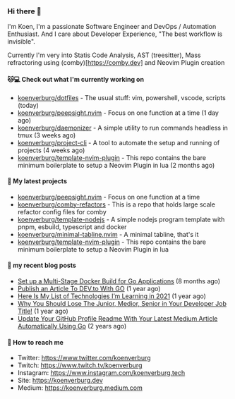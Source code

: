 ### Hi there 👋

I'm Koen, I'm a passionate Software Engineer and DevOps / Automation Enthusiast. And I care about Developer Experience, "The best workflow is invisible".

Currently I'm very into Statis Code Analysis, AST (treesitter), Mass refractoring using (comby)[https://comby.dev] and Neovim Plugin creation

#### 🐱💻  Check out what I'm currently working on

- [koenverburg/dotfiles](https://github.com/koenverburg/dotfiles) - The usual stuff: vim, powershell, vscode, scripts (today)
- [koenverburg/peepsight.nvim](https://github.com/koenverburg/peepsight.nvim) - Focus on one function at a time (1 day ago)
- [koenverburg/daemonizer](https://github.com/koenverburg/daemonizer) - A simple utility to run commands headless in tmux (3 weeks ago)
- [koenverburg/project-cli](https://github.com/koenverburg/project-cli) - A tool to automate the setup and running of projects (4 weeks ago)
- [koenverburg/template-nvim-plugin](https://github.com/koenverburg/template-nvim-plugin) - This repo contains the bare minimum boilerplate to setup a Neovim Plugin in lua (2 months ago)

#### 👀 My latest projects

- [koenverburg/peepsight.nvim](https://github.com/koenverburg/peepsight.nvim) - Focus on one function at a time
- [koenverburg/comby-refactors](https://github.com/koenverburg/comby-refactors) - This is a repo that holds large scale refactor config files for comby
- [koenverburg/template-nodejs](https://github.com/koenverburg/template-nodejs) - A simple nodejs program template with pnpm, esbuild, typescript and docker
- [koenverburg/minimal-tabline.nvim](https://github.com/koenverburg/minimal-tabline.nvim) - A minimal tabline, that&#39;s it
- [koenverburg/template-nvim-plugin](https://github.com/koenverburg/template-nvim-plugin) - This repo contains the bare minimum boilerplate to setup a Neovim Plugin in lua

#### 📜 my recent blog posts

- [Set up a Multi-Stage Docker Build for Go Applications](https://medium.com/codex/set-up-a-multi-stage-docker-build-for-go-applications-a37113791b4f?source=rss-405b29f48feb------2) (8 months ago)
- [Publish an Article To DEV.to With GO](https://koenverburg.medium.com/publish-an-article-to-dev-to-with-go-48f5f8a64aa6?source=rss-405b29f48feb------2) (1 year ago)
- [Here Is My List of Technologies I’m Learning in 2021](https://medium.com/codex/here-is-my-list-of-technologies-im-learning-in-2021-e1aa6041ceac?source=rss-405b29f48feb------2) (1 year ago)
- [Why You Should Lose The Junior, Medior, Senior in Your Developer Job Title!](https://koenverburg.medium.com/why-you-should-lose-the-junior-medior-senior-in-your-developer-job-title-ff522b4ceee4?source=rss-405b29f48feb------2) (1 year ago)
- [Update Your GitHub Profile Readme With Your Latest Medium Article Automatically Using Go](https://betterprogramming.pub/update-your-github-profile-readme-with-you-latest-medium-article-automatically-using-go-e6d303109164?source=rss-405b29f48feb------2) (2 years ago)

#### 📨 How to reach me

- Twitter: https://www.twitter.com/koenverburg
- Twitch: https://www.twitch.tv/koenverburg
- Instagram: https://www.instagram.com/koenverburg.tech
- Site: https://koenverburg.dev
- Medium: https://koenverburg.medium.com

